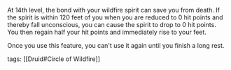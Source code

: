 At 14th level, the bond with your wildfire spirit can save you from death. If the spirit is within 120 feet of you when you are reduced to 0 hit points and thereby fall unconscious, you can cause the spirit to drop to 0 hit points. You then regain half your hit points and immediately rise to your feet.

Once you use this feature, you can't use it again until you finish a long rest.

tags: [[Druid#Circle of Wildfire]]